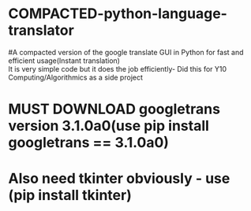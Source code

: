 # COMPACTED-python-language-translator
#A compacted version of the google translate GUI in Python for fast and efficient usage(Instant translation)     
It is very simple code but it does the job efficiently-
Did this for Y10 Computing/Algorithmics as a side project
# MUST DOWNLOAD googletrans version 3.1.0a0(use pip install googletrans == 3.1.0a0)
# Also need tkinter obviously - use (pip install tkinter)
